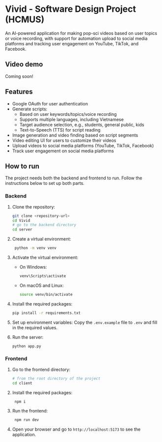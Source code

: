# Vivid - Software Design Project (HCMUS)

An AI-powered application for making pop-sci videos based on user topics or voice recording, with support for automation upload to social media platforms and tracking user engagement on YouTube, TikTok, and Facebook.

## Video demo
Coming soon!
## Features
- Google OAuth for user authentication
- Generate scripts:
    - Based on user keywords/topics/voice recording
    - Supports multiple languages, including Vietnamese
    - Target audience selection, e.g., students, general public, kids
    - Text-to-Speech (TTS) for script reading
- Image generation and video finding based on script segments
- Video editing UI for users to customize their videos
- Upload videos to social media platforms (YouTube, TikTok, Facebook)
- Track user engagement on social media platforms

## How to run

The project needs both the backend and frontend to run. Follow the instructions below to set up both parts.

### Backend

1. Clone the repository:
   ```bash
   git clone <repository-url>
   cd Vivid
   # go to the backend directory
   cd server
   ```
2. Create a virtual environment:
   ```bash
    python -m venv venv
   ```
3. Activate the virtual environment:
   - On Windows:
     ```bash
     venv\Scripts\activate
     ```
   - On macOS and Linux:
     ```bash
     source venv/bin/activate
     ```
4. Install the required packages:
   ```bash
   pip install -r requirements.txt
   ```
5. Set up environment variables:
   Copy the `.env.example` file to `.env` and fill in the required values.

6. Run the server:
   ```bash
   python app.py
   ```

### Frontend

1. Go to the frontend directory:
   ```bash
   # from the root directory of the project
   cd client
   ```
2. Install the required packages:
   ```bash
    npm i
   ```
3. Run the frontend:
   ```bash
    npm run dev
   ```
4. Open your browser and go to `http://localhost:5173` to see the application.

